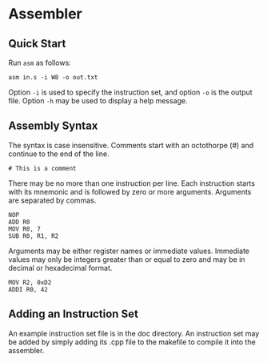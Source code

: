 # Assembler


## Quick Start

Run `asm` as follows:
```
asm in.s -i W8 -o out.txt
```

Option `-i` is used to specify the instruction set, and option `-o` is the output file.
Option `-h` may be used to display a help message.


## Assembly Syntax

The syntax is case insensitive.
Comments start with an octothorpe (#) and continue to the end of the line.
```
# This is a comment
```

There may be no more than one instruction per line.
Each instruction starts with its mnemonic and is followed by zero or more arguments.
Arguments are separated by commas.
```
NOP
ADD R0
MOV R0, 7
SUB R0, R1, R2
```

Arguments may be either register names or immediate values.
Immediate values may only be integers greater than or equal to zero and may be in decimal or hexadecimal format.
```
MOV R2, 0xD2
ADDI R0, 42
```


## Adding an Instruction Set

An example instruction set file is in the doc directory.
An instruction set may be added by simply adding its .cpp file to the makefile to compile it into the assembler.
